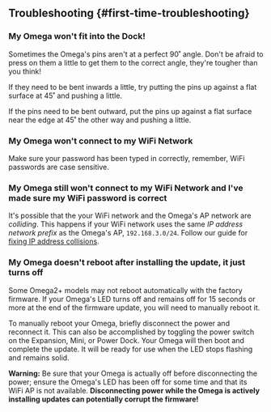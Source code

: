 
## Troubleshooting {#first-time-troubleshooting}

### My Omega won't fit into the Dock!

Sometimes the Omega's pins aren't at a perfect 90˚ angle. Don't be afraid to press on them a little to get them to the correct angle, they're tougher than you think!

If they need to be bent inwards a little, try putting the pins up against a flat surface at 45˚ and pushing a little.

<!-- TODO: IMAGE OF THIS ACTION -->

If the pins need to be bent outward, put the pins up against a flat surface near the edge at 45˚ the other way and pushing a little.

<!-- TODO: IMAGE OF THIS ACTION -->

### My Omega won't connect to my WiFi Network

Make sure your password has been typed in correctly, remember, WiFi passwords are case sensitive.

### My Omega still won't connect to my WiFi Network and I've made sure my WiFi password is correct

It's possible that the your WiFi network and the Omega's AP network are *colliding*.
This happens if your WiFi network uses the same *IP address network prefix* as the Omega's AP, `192.168.3.0/24`. Follow our guide for [fixing IP address collisions](#fix-ip-addr-collisions).


### My Omega doesn't reboot after installing the update, it just turns off

Some Omega2+ models may not reboot automatically with the factory firmware. If your Omega's LED turns off and remains off for 15 seconds or more at the end of the firmware update, you will need to manually reboot it.

To manually reboot your Omega, briefly disconnect the power and reconnect it. This can also be accomplished by toggling the power switch on the Expansion, Mini, or Power Dock. Your Omega will then boot and complete the update. It will be ready for use when the LED stops flashing and remains solid.

**Warning:** Be sure that your Omega is actually off before disconnecting the power; ensure the Omega's LED has been off for some time and that its WiFi AP is not available. **Disconnecting power while the Omega is actively installing updates can potentially corrupt the firmware!**
